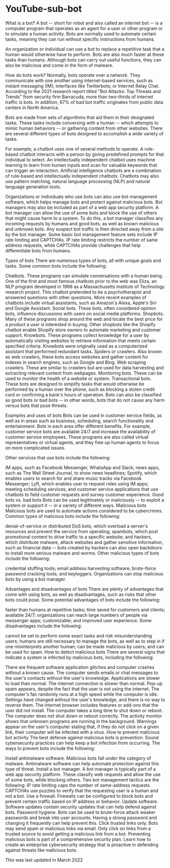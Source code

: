 # YouTube-sub-bot

What is a bot?
A bot -- short for robot and also called an internet bot -- is a computer program that operates as an agent for a user or other program or to simulate a human activity. Bots are normally used to automate certain tasks, meaning they can run without specific instructions from humans.

An organization or individual can use a bot to replace a repetitive task that a human would otherwise have to perform. Bots are also much faster at these tasks than humans. Although bots can carry out useful functions, they can also be malicious and come in the form of malware.

How do bots work?
Normally, bots operate over a network. They communicate with one another using internet-based services, such as instant messaging (IM); interfaces like Twitterbots; or Internet Relay Chat. According to the 2021 research report titled "Bot Attacks: Top Threats and Trends" from security firm Barracuda, more than two-thirds of internet traffic is bots. In addition, 67% of bad bot traffic originates from public data centers in North America.

Bots are made from sets of algorithms that aid them in their designated tasks. These tasks include conversing with a human -- which attempts to mimic human behaviors -- or gathering content from other websites. There are several different types of bots designed to accomplish a wide variety of tasks.

For example, a chatbot uses one of several methods to operate. A rule-based chatbot interacts with a person by giving predefined prompts for that individual to select. An intellectually independent chatbot uses machine learning to learn from human inputs and scan for valuable keywords that can trigger an interaction. Artificial intelligence chatbots are a combination of rule-based and intellectually independent chatbots. Chatbots may also use pattern matching, natural language processing (NLP) and natural language generation tools.


Organizations or individuals who use bots can also use bot management software, which helps manage bots and protect against malicious bots. Bot managers may also be included as part of a web app security platform. A bot manager can allow the use of some bots and block the use of others that might cause harm to a system. To do this, a bot manager classifies any incoming requests by humans and good bots, as well as known malicious and unknown bots. Any suspect bot traffic is then directed away from a site by the bot manager. Some basic bot management feature sets include IP rate limiting and CAPTCHAs. IP rate limiting restricts the number of same address requests, while CAPTCHAs provide challenges that help differentiate bots from humans.

Types of bots
There are numerous types of bots, all with unique goals and tasks. Some common bots include the following:

Chatbots. These programs can simulate conversations with a human being. One of the first and most famous chatbots prior to the web was Eliza, an NLP program developed in 1966 as a Massachusetts Institute of Technology research project. This chatbot pretended to be a psychotherapist and answered questions with other questions. More recent examples of chatbots include virtual assistants, such as Amazon's Alexa, Apple's Siri and Google Assistant.
Social bots. These bots, often considered opinion bots, influence discussions with users on social media platforms.
Shopbots. Many of these programs shop around the web and locate the best price for a product a user is interested in buying. Other shopbots like the Shopify chatbot enable Shopify store owners to automate marketing and customer support.
Knowbots. These programs collect knowledge for a user by automatically visiting websites to retrieve information that meets certain specified criteria. Knowbots were originally used as a computerized assistant that performed redundant tasks.
Spiders or crawlers. Also known as web crawlers, these bots access websites and gather content for indexes in search engines, such as Google and Bing.
Web scraping crawlers. These are similar to crawlers but are used for data harvesting and extracting relevant content from webpages.
Monitoring bots. These can be used to monitor the health of a website or system.
Transactional bots. These bots are designed to simplify tasks that would otherwise be performed by a human over the phone, such as blocking a stolen credit card or confirming a bank's hours of operation.
Bots can also be classified as good bots or bad bots -- in other words, bots that do not cause any harm versus bots that pose threats.

Examples and uses of bots
Bots can be used in customer service fields, as well as in areas such as business, scheduling, search functionality and entertainment. Bots in each area offer different benefits. For example, customer service bots are available 24/7 and increase the availability of customer service employees. These programs are also called virtual representatives or virtual agents, and they free up human agents to focus on more complicated issues.

Other services that use bots include the following:

IM apps, such as Facebook Messenger, WhatsApp and Slack;
news apps, such as The Wall Street Journal, to show news headlines;
Spotify, which enables users to search for and share music tracks via Facebook Messenger;
Lyft, which enables user to request rides using IM apps;
meeting scheduling services; and
customer service applications that use chatbots to field customer requests and survey customer experience.
Good bots vs. bad bots
Bots can be used legitimately or maliciously -- to exploit a system or support it -- in a variety of different ways.
Malicious bots
Malicious bots are used to automate actions considered to be cybercrimes. Common types of malicious bots include the following:

denial-of-service or distributed DoS bots, which overload a server's resources and prevent the service from operating;
spambots, which post promotional content to drive traffic to a specific website; and
hackers, which distribute malware, attack websites and gather sensitive information, such as financial data -- bots created by hackers can also open backdoors to install more serious malware and worms.
Other malicious types of bots include the following:

credential stuffing tools;
email address harvesting software;
brute-force password cracking tools; and
keyloggers.
Organizations can stop malicious bots by using a bot manager.

Advantages and disadvantages of bots
There are plenty of advantages that come with using bots, as well as disadvantages, such as risks that other bots could pose. Some potential advantages of bots include the following:

faster than humans at repetitive tasks;
time saved for customers and clients;
available 24/7;
organizations can reach large numbers of people via messenger apps;
customizable; and
improved user experience.
Some disadvantages include the following:

cannot be set to perform some exact tasks and risk misunderstanding users;
humans are still necessary to manage the bots, as well as to step in if one misinterprets another human;
can be made malicious by users; and
can be used for spam.
How to detect malicious bots
There are several signs that indicate a system is infected by malicious bots, including the following:

There are frequent software application glitches and computer crashes without a known cause.
The computer sends emails or chat messages to the user's contacts without the user's knowledge.
Applications are slower to load than normal.
The internet connection is slower than normal.
Pop-up spam appears, despite the fact that the user is not using the internet.
The computer's fan randomly runs at a high speed while the computer is idle.
Settings have changed without the user's knowledge, and there is no way to reverse them.
The internet browser includes features or add-ons that the user did not install.
The computer takes a long time to shut down or reboot.
The computer does not shut down or reboot correctly.
The activity monitor shows that unknown programs are running in the background.
Warnings appear on the user's computer stating that, if they do not click on a given link, their computer will be infected with a virus.
How to prevent malicious bot activity
The best defense against malicious bots is prevention. Sound cybersecurity practices can help keep a bot infection from occurring. The ways to prevent bots include the following:

Install antimalware software. Malicious bots fall under the category of malware. Antimalware software can help automate protection against this type of threat.
Install a bot manager. A bot manager is typically part of a web app security platform. These classify web requests and allow the use of some bots, while blocking others. Two bot management tactics are the following:
IP rate limiting caps the number of same-address requests.
CAPTCHAs use puzzles to verify that the requesting user is a human and not a bot.
Use a firewall. Firewalls can be configured to block bots and prevent certain traffic based on IP address or behavior.
Update software. Software updates contain security updates that can help defend against bots.
Password hygiene. Bots can be used to brute-force attack weaker passwords and break into user accounts. Having a strong password and changing it frequently can help prevent this.
Click trusted links only. Bots may send spam or malicious links via email. Only click on links from a trusted source to avoid getting a malicious link from a bot.
Preventing malicious bots is part of a comprehensive security plan. Learn how to create an enterprise cybersecurity strategy that is proactive in defending against threats like malicious bots.

This was last updated in March 2022
